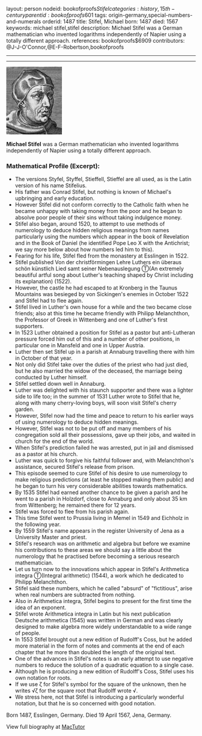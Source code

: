 layout: person
nodeid: bookofproofs$Stifel
categories: history,15th-century
parentid: bookofproofs$601
tags: origin-germany,special-numbers-and-numerals
orderid: 1487
title: Stifel, Michael
born: 1487
died: 1567
keywords: michael stifel,stifel
description: Michael Stifel was a German mathematician who invented logarithms independently of Napier using a totally different approach.
references: bookofproofs$6909
contributors: @J-J-O'Connor,@E-F-Robertson,bookofproofs

---



---

![Stifel.jpg](https://github.com/bookofproofs/bookofproofs.github.io/blob/main/_sources/_assets/images/portraits/Stifel.jpg?raw=true)

**Michael Stifel** was a German mathematician who invented logarithms independently of Napier using a totally different approach.

### Mathematical Profile (Excerpt):
* The versions Styfel, Styffel, Stieffell, Stieffel are all used, as is the Latin version of his name Stifelius.
* His father was Conrad Stifel, but nothing is known of Michael's upbringing and early education.
* However Stifel did not conform correctly to the Catholic faith when he became unhappy with taking money from the poor and he began to absolve poor people of their sins without taking indulgence money.
* Stifel also began, around 1520, to attempt to use methods of numerology to deduce hidden religious meanings from names particularly using the numbers which appear in the book of Revelation and in the Book of Daniel (he identified Pope Leo X with the Antichrist; we say more below about how numbers led him to this).
* Fearing for his life, Stifel fled from the monastery at Esslingen in 1522.
* Stifel published Von der christförmingen Lehre Luthers ein überaus schön künstlich Lied samt seiner Nebenauslegung Ⓣ(An extremely beautiful artful song about Luther's teaching shaped by Christ including its explanation) (1522).
* However, the castle he had escaped to at Kronberg in the Taunus Mountains was besieged by von Sickingen's enemies in October 1522 and Stifel had to flee again.
* Stifel lived in Luther's own house for a while and the two became close friends; also at this time he became friendly with Philipp Melanchthon, the Professor of Greek in Wittenberg and one of Luther's first supporters.
* In 1523 Luther obtained a position for Stifel as a pastor but anti-Lutheran pressure forced him out of this and a number of other positions, in particular one in Mansfeld and one in Upper Austria.
* Luther then set Stifel up in a parish at Annaburg travelling there with him in October of that year.
* Not only did Stifel take over the duties of the priest who had just died, but he also married the widow of the deceased, the marriage being conducted by Luther himself.
* Stifel settled down well in Annaburg.
* Luther was delighted with his staunch supporter and there was a lighter side to life too; in the summer of 1531 Luther wrote to Stifel that he, along with many cherry-loving boys, will soon visit Stifel's cherry garden.
* However, Stifel now had the time and peace to return to his earlier ways of using numerology to deduce hidden meanings.
* However, Stifel was not to be put off and many members of his congregation sold all their possessions, gave up their jobs, and waited in church for the end of the world.
* When Stifel's prediction failed he was arrested, put in jail and dismissed as a pastor at his church.
* Luther was quick to forgive his faithful follower and, with Melanchthon's assistance, secured Stifel's release from prison.
* This episode seemed to cure Stifel of his desire to use numerology to make religious predictions (at least he stopped making them public) and he began to turn his very considerable abilities towards mathematics.
* By 1535 Stifel had earned another chance to be given a parish and he went to a parish in Holzdorf, close to Annaburg and only about 35 km from Wittenberg; he remained there for 12 years.
* Stifel was forced to flee from his parish again.
* This time Stifel went to Prussia living in Memel in 1549 and Eichholz in the following year.
* By 1559 Stifel's name appears in the register University of Jena as a University Master and priest.
* Stifel's research was on arithmetic and algebra but before we examine his contributions to these areas we should say a little about the numerology that he practised before becoming a serious research mathematician.
* Let us turn now to the innovations which appear in Stifel's Arithmetica integra Ⓣ(Integral arithmetic) (1544), a work which he dedicated to Philipp Melanchthon.
* Stifel said these numbers, which he called "absurd" of "fictitious", arise when real numbers are subtracted from nothing.
* Also in Arithmetica integra, Stifel begins to present for the first time the idea of an exponent.
* Stifel wrote Arithmetica integra in Latin but his next publication Deutsche arithmetica (1545) was written in German and was clearly designed to make algebra more widely understandable to a wide range of people.
* In 1553 Stifel brought out a new edition of Rudolff's Coss, but he added more material in the form of notes and comments at the end of each chapter that he more than doubled the length of the original text.
* One of the advances in Stifel's notes is an early attempt to use negative numbers to reduce the solution of a quadratic equation to a single case.
* Although he is producing a new edition of Rudolff's Coss, Stifel uses his own notation for roots.
* If we use ζ for Stifel's symbol for the square of the unknown, then he writes √ζ for the square root that Rudolff wrote √.
* We stress here, not that Stifel is introducing a particularly wonderful notation, but that he is so concerned with good notation.

Born 1487, Esslingen, Germany. Died 19 April 1567, Jena, Germany.

View full biography at [MacTutor](https://mathshistory.st-andrews.ac.uk/Biographies/Stifel/)
